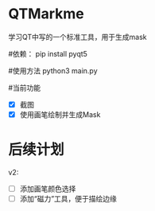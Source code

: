 # QTMarkme
学习QT中写的一个标准工具，用于生成mask

#依赖：
pip install pyqt5

#使用方法
python3 main.py

#当前功能
+ [x] 截图
+ [x] 使用画笔绘制并生成Mask

# 后续计划
v2:  
+ [ ] 添加画笔颜色选择
+ [ ] 添加“磁力”工具，便于描绘边缘
